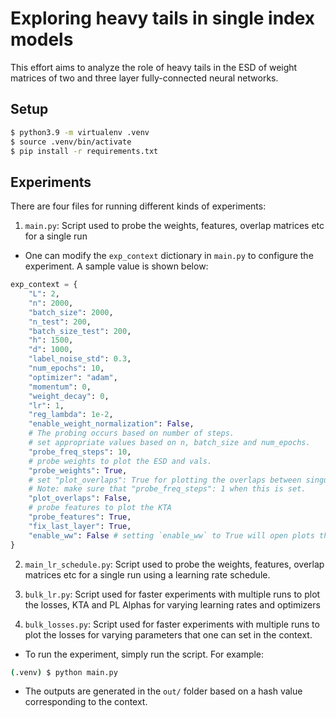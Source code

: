 # Exploring heavy tails in single index models

This effort aims to analyze the role of heavy tails in the ESD of weight matrices of two and three layer fully-connected neural networks.

## Setup

```bash
$ python3.9 -m virtualenv .venv
$ source .venv/bin/activate
$ pip install -r requirements.txt
```

## Experiments

There are four files for running different kinds of experiments:

1. `main.py`: Script used to probe the weights, features, overlap matrices etc for a single run

- One can modify the `exp_context` dictionary in `main.py` to configure the experiment. A sample value is shown below:
```py
exp_context = {
    "L": 2,
    "n": 2000,
    "batch_size": 2000,
    "n_test": 200,
    "batch_size_test": 200,
    "h": 1500,
    "d": 1000,
    "label_noise_std": 0.3,
    "num_epochs": 10,
    "optimizer": "adam",
    "momentum": 0,
    "weight_decay": 0,
    "lr": 1,
    "reg_lambda": 1e-2,
    "enable_weight_normalization": False,
    # The probing occurs based on number of steps.
    # set appropriate values based on n, batch_size and num_epochs.
    "probe_freq_steps": 10,
    # probe weights to plot the ESD and vals.
    "probe_weights": True,
    # set "plot_overlaps": True for plotting the overlaps between singular vectors.
    # Note: make sure that "probe_freq_steps": 1 when this is set.
    "plot_overlaps": False,
    # probe features to plot the KTA
    "probe_features": True,
    "fix_last_layer": True,
    "enable_ww": False # setting `enable_ww` to True will open plots that need to be closed manually.
}
```

2. `main_lr_schedule.py`: Script used to probe the weights, features, overlap matrices etc for a single run using a learning rate schedule.

3. `bulk_lr.py`: Script used for faster experiments with multiple runs to plot the losses, KTA and PL Alphas for varying learning rates and optimizers

4. `bulk_losses.py`: Script used for faster experiments with multiple runs to plot the losses for varying parameters that one can set in the context.


- To run the experiment, simply run the script. For example:
```bash
(.venv) $ python main.py
```

- The outputs are generated in the `out/` folder based on a hash value corresponding to the context.
